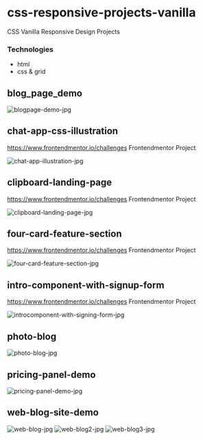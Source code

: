 # css-responsive-projects-vanilla
CSS Vanilla Responsive Design Projects 

### Technologies

- html
- css & grid


## blog_page_demo

![blogpage-demo-jpg](https://res.cloudinary.com/di3ejxszt/image/upload/v1647093596/Portfolio/css-projects-design-png/blog-page-demo_nnghqx.png)

## chat-app-css-illustration

https://www.frontendmentor.io/challenges Frontendmentor Project

![chat-app-illustration-jpg](https://res.cloudinary.com/di3ejxszt/image/upload/v1647093589/Portfolio/css-projects-design-png/chat-app-desktop-design_fbh1lt.png)

## clipboard-landing-page

https://www.frontendmentor.io/challenges Frontendmentor Project

![clipboard-landing-page-jpg](https://res.cloudinary.com/di3ejxszt/image/upload/v1647093586/Portfolio/css-projects-design-png/clipboard-landing-page_mkaojk.png)

## four-card-feature-section

https://www.frontendmentor.io/challenges Frontendmentor Project

![four-card-feature-section-jpg](https://res.cloudinary.com/di3ejxszt/image/upload/v1647093587/Portfolio/css-projects-design-png/four-card-feature-section_auxkrg.png)

## intro-component-with-signup-form

https://www.frontendmentor.io/challenges Frontendmentor Project

![introcomponent-with-signing-form-jpg](https://res.cloudinary.com/di3ejxszt/image/upload/v1647093586/Portfolio/css-projects-design-png/intro-component-with-signup-form_bsyr3p.png)

## photo-blog

![photo-blog-jpg](https://res.cloudinary.com/di3ejxszt/image/upload/v1647093595/Portfolio/css-projects-design-png/photo-blog_zwmok3.png)

## pricing-panel-demo

![pricing-panel-demo-jpg](https://res.cloudinary.com/di3ejxszt/image/upload/v1648148774/Portfolio/css-projects-design-png/pricing-panel-demo-design_ha8x77.png)

## web-blog-site-demo

![web-blog-jpg](https://res.cloudinary.com/di3ejxszt/image/upload/v1647093595/Portfolio/css-projects-design-png/web-site-demo-home_a9dkg7.png)
![web-blog2-jpg](https://res.cloudinary.com/di3ejxszt/image/upload/v1647093592/Portfolio/css-projects-design-png/web-site-demo-recent-post_gqj6uj.png)
![web-blog3-jpg](https://res.cloudinary.com/di3ejxszt/image/upload/v1647093591/Portfolio/css-projects-design-png/web-site-demo-aboutMe_olryhh.png)
